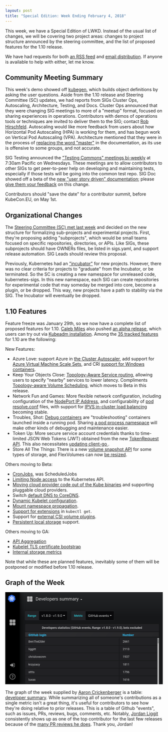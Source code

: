 ```yaml
---
layout: post
title: "Special Edition: Week Ending February 4, 2018"
---
```


This week, we have a Special Edition of LWKD.  Instead of the usual list of changes, we will be covering two project areas: changes to project structure announced by the steering committee, and the list of proposed features for the 1.10 release.

We have had requests for both [an RSS feed](https://github.com/lwkd/lwkd.github.io/issues/1) and [email distribution](https://github.com/lwkd/lwkd.github.io/issues/2).  If anyone is available to help with either, let me know.

## Community Meeting Summary

This week's demo showed off [kubegen](https://github.com/sesispla/generator-kubegen), which builds object definitions by asking the user questions. Aside from the 1.10 release and Steering Committee (SC) updates, we had reports from SIGs Cluster Ops, Autoscaling, Architecture, Testing, and Docs.  Cluster Ops announced that they were changing SIG meetings to more of a "meetup" format, focused on sharing experiences in operations.  Contributors with demos of operations tools or techniques are invited to deliver them to the SIG; contact [Rob Hirschfeld](mailto:rob@rackn.com).   Autoscaling would like more feedback from users about how Horizontal Pod Autoscaling (HPA) is working for them, and has begun work on Vertical Pod Autoscaling (VPA).  Architecture mentioned that they were in the process of [replacing the word "master"](https://github.com/kubernetes/website/issues/6525) in the documentation, as its use is offensive to some groups, and not accurate.

SIG Testing announced the ["Testing Commons" meetings bi-weekly](https://github.com/kubernetes/community/tree/master/sig-testing) at 7:30am Pacific on Wednesdays.  These meetings are to allow contributors to other SIGs to get peer-to-peer help on developing and maintaining tests, especially if those tests will be going into the common test repo.  SIG Doc showed off a beta of the [new "user story driven" documentation](https://kubernetes.io/docs/home/); please [give them your feedback](https://github.com/kubernetes/community/tree/master/sig-docs) on this change.

Contributors should "save the date" for a contributor summit, before KubeCon.EU, on May 1st.

## Organizational Changes

The [Steering Committee (SC) met last week](https://www.youtube.com/watch?v=YAzgJRQxsdc&list=PL69nYSiGNLP1yP1B_nd9-drjoxp0Q14qM) and decided on the new structure for formalizing sub-projects and experimental projects.  First, they're proposing adding "subprojects", which would be small teams focused on specific repositories, directories, or APIs.  Like SIGs, these subprojects should have OWNERs files, be listed in sigs.yaml, and support release automation.  SIG Leads should review this proposal.

Previously, Kubernetes had an ["incubator"](https://github.com/kubernetes-incubator/) for new projects.  However, there was no clear criteria for projects to "graduate" from the Incubator, or be terminated.  So the SC is creating a new namespace for unreleased code, kubernetes-sigs.  In this new namespace, each SIG can create repositories for experimental code that may someday be merged into core, become a plugin, or be dropped.  This way, new projects have a path to stability via the SIG. The Incubator will eventually be dropped.

## 1.10 Features

Feature freeze was January 29th, so we now have a complete list of proposed features for 1.10.  [Caleb Miles](https://github.com/calebamiles) also pushed [an alpha release](https://github.com/kubernetes/kubernetes/releases/tag/v1.10.0-alpha.3), which users can try out via [Kubeadm installation](https://kubernetes.io/docs/setup/independent/create-cluster-kubeadm/).  Among the [35 tracked features](https://docs.google.com/spreadsheets/d/17bZrKTk8dOx5nomLrD1-93uBfajK5JS-v1o-nCLJmzE) for 1.10 are the following:

New Features:

* Azure Love: support Azure in [the Cluster Autoscaler](https://github.com/kubernetes/features/issues/514), add support for [Azure Virtual Machine Scale Sets](https://github.com/kubernetes/features/issues/513), and CRI [support for Windows containers](https://github.com/kubernetes/features/issues/547).
* Keep Your Objects Close: [Topology-Aware Service routing](https://github.com/kubernetes/features/issues/536), allowing users to specify "nearby" services to lower latency.  Compliments [Topology-aware Volume Scheduling](https://github.com/kubernetes/features/issues/490), which moves to Beta in this release.
* Network Fun and Games: More flexible network configuration, including configuration of the [NodePort IP Address](https://github.com/kubernetes/features/issues/539), and configurability of [pod resolve.conf](https://github.com/kubernetes/features/issues/504) files, with support for [IPVS in-cluster load balancing](https://github.com/kubernetes/features/issues/265) becoming stable.
* Troubles, Shot: [Debug containers](https://github.com/kubernetes/features/issues/277) are "troubleshooting" containers launched inside a running pod.  Sharing [a pod process namespace](https://github.com/kubernetes/features/issues/495) will make other kinds of debugging and maintenance easier.
* Token Up: More secure service account credentials thanks to time-limited JSON Web Tokens (JWT) obtained from the new [TokenRequest API](https://github.com/kubernetes/features/issues/542).  This also necessitates [updating client-go ](https://github.com/kubernetes/features/issues/541).
* Store All The Things: There is a new [volume snapshot API](https://github.com/kubernetes/features/issues/543) for some types of storage, and FlexVolumes can now [be resized](https://github.com/kubernetes/features/issues/304).

Others moving to Beta:

* [CronJobs](https://github.com/kubernetes/features/issues/19), was ScheduledJobs
* [Limiting Node access](https://github.com/kubernetes/features/issues/279) to the Kubernetes API.
* [Moving cloud provider code out of the Kube binaries](https://github.com/kubernetes/features/issues/88) and supporting pluggable cloud providers.
* Switch [default DNS to CoreDNS](https://github.com/kubernetes/features/issues/427).
* [Dynamic Kubelet configuration](https://github.com/kubernetes/features/issues/281).
* [Mount namespace propagation](https://github.com/kubernetes/features/issues/432).
* [Support for extensions](https://github.com/kubernetes/features/issues/515) in `kubectl get`.
* Support for [external CSI volume plugins](https://github.com/kubernetes/features/issues/178).
* [Persistent local storage](https://github.com/kubernetes/features/issues/121) support.

Others moving to GA:

* [API Aggregation](https://github.com/kubernetes/features/issues/263)
* [Kubelet TLS certificate bootstrap](https://github.com/kubernetes/features/issues/43)
* [Internal storage metrics](https://github.com/kubernetes/features/issues/496)

Note that while these are planned features, inevitably some of them will be postponed or modified before 1.10 release.

## Graph of the Week

![developer summary chart](/2018/images/dev_sum_chart.png)

The graph of the week supplied by [Aaron Crickenberger](https://github.com/spiffxp) is a table: [developer summary](https://k8s.devstats.cncf.io/dashboard/db/developers-summary?orgId=1).  While summarizing all of someone's contributions as a single metric isn't a great thing, it's useful for contributors to see how they're doing relative to prior releases.  This is a table of Github "events", such as issues, PRs, reviews, bugs, comments, etc.  Notably, [Jordan Liggit](https://github.com/liggitt) consistently shows up as one of the top contributor for the last few releases because of the [many PR reviews he does](https://k8s.devstats.cncf.io/dashboard/db/developers-summary?orgId=1&var-period_name=v1.8.0%20-%20v1.9.0&var-metric=review_comments&var-period=anno_28_29).  Thank you, Jordan!
